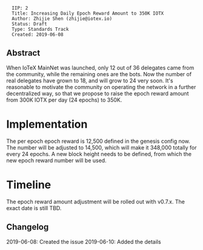 ```
  IIP: 2
  Title: Increasing Daily Epoch Reward Amount to 350K IOTX
  Author: Zhijie Shen (zhijie@iotex.io)
  Status: Draft
  Type: Standards Track
  Created: 2019-06-08
```

## Abstract

When IoTeX MainNet was launched, only 12 out of 36 delegates came from the community, while the remaining ones are the
bots. Now the number of real delegates have grown to 18, and will grow to 24 very soon. It's reasonable to motivate the
community on operating the network in a further decentralized way, so that we propose to raise the epoch reward amount
from 300K IOTX per day (24 epochs) to 350K.

# Implementation

The per epoch epoch reward is 12,500 defined in the genesis config now. The number will be adjusted to 14,500, which
will make it 348,000 totally for every 24 epochs. A new block height needs to be defined, from which the new epoch
reward number will be used.

# Timeline

The epoch reward amount adjustment will be rolled out with v0.7.x. The exact date is still TBD.

## Changelog

2019-06-08: Created the issue
2019-06-10: Added the details